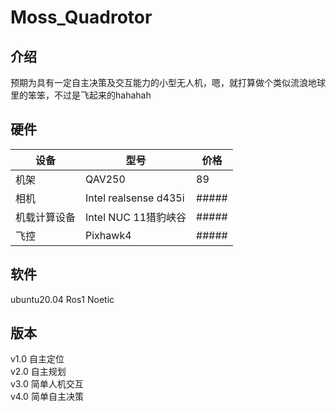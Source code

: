 # Moss_Quadrotor
## 介绍
预期为具有一定自主决策及交互能力的小型无人机，嗯，就打算做个类似流浪地球里的笨笨，不过是飞起来的hahahah

## 硬件
| 设备 | 型号 | 价格
| --- | ----------- |---------- |
| 机架 |  QAV250   |89|
| 相机 |  Intel  realsense d435i     |#####|
| 机载计算设备 |  Intel NUC 11猎豹峡谷   |#####|
| 飞控 | Pixhawk4 |#####|

## 软件
ubuntu20.04
Ros1 Noetic


## 版本
v1.0 自主定位  
v2.0 自主规划  
v3.0 简单人机交互  
v4.0 简单自主决策  
